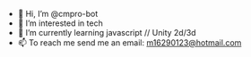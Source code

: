 - 👋 Hi, I’m @cmpro-bot
- 👀 I’m interested in tech
- 🌱 I’m currently learning javascript // Unity 2d/3d
- 📫 To reach me send me an email: m16290123@hotmail.com

